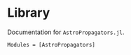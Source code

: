 Library
=======

Documentation for `AstroPropagators.jl`.

```@autodocs
Modules = [AstroPropagators]
```
